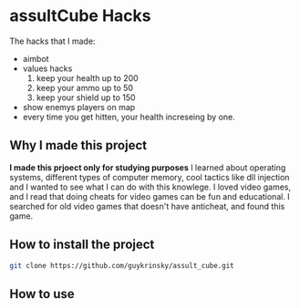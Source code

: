 # assultCube Hacks

The hacks that I made:
* aimbot
* values hacks
	1. keep your health up to 200
	2. keep your ammo up to 50
	3. keep your shield up to 150
* show enemys players on map
* every time you get hitten, your health increseing by one.

## Why I made this project
**I made this prjoect only for studying purposes**
I learned about operating systems, different types of computer memory, cool tactics like dll injection 
and I wanted to see what I can do with this knowlege.
I loved video games, and I read that doing cheats for video games can be fun and educational.
I searched for old video games that doesn't have anticheat, and found this game.

## How to install the project
```bash
git clone https://github.com/guykrinsky/assult_cube.git
```

## How to use
